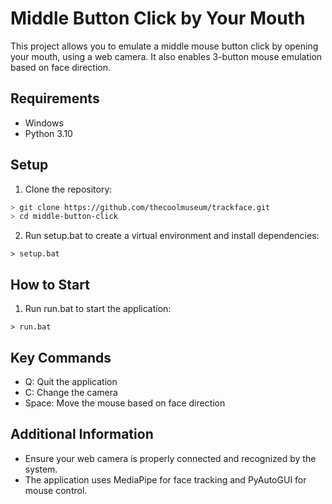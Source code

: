 # Middle Button Click by Your Mouth

This project allows you to emulate a middle mouse button click by opening your mouth, using a web camera. It also enables 3-button mouse emulation based on face direction.

## Requirements
- Windows
- Python 3.10

## Setup
1. Clone the repository:
```sh
> git clone https://github.com/thecoolmuseum/trackface.git
> cd middle-button-click
```

2. Run setup.bat to create a virtual environment and install dependencies:
```
> setup.bat
```

## How to Start
1. Run run.bat to start the application:
```
> run.bat
```

## Key Commands
- Q: Quit the application
- C: Change the camera
- Space: Move the mouse based on face direction

## Additional Information
- Ensure your web camera is properly connected and recognized by the system.
- The application uses MediaPipe for face tracking and PyAutoGUI for mouse control.
